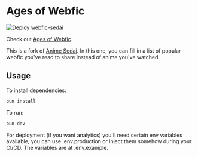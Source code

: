 # Ages of Webfic

[![Deploy webfic-sedai](https://github.com/recordcrash/webfic-sedai/actions/workflows/main.yml/badge.svg)](https://github.com/recordcrash/webfic-sedai/actions/workflows/main.yml)

Check out [Ages of Webfic](https://webfic.recordcrash.com).

This is a fork of [Anime Sedai](https://anime-sedai.egoist.dev/). In this one, you can fill in a list of popular webfic you've read to share instead of anime you've watched.

## Usage

To install dependencies:

```bash
bun install
```

To run:

```bash
bun dev
```

For deployment (if you want analytics) you'll need certain env variables available, you can use .env.production or inject them somehow during your CI/CD. The variables are at .env.example.
